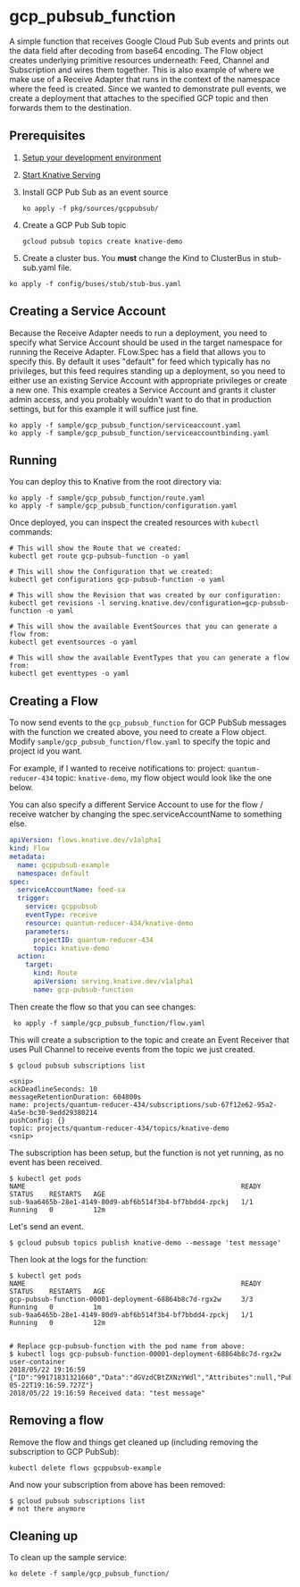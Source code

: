 # gcp_pubsub_function

A simple function that receives Google Cloud Pub Sub events and prints out the
data field after decoding from base64 encoding. The Flow object creates underlying
primitive resources underneath: Feed, Channel and Subscription and wires them
together.
This is also example of where we make use of a Receive
Adapter that runs in the context of the namespace where the feed is created.
Since we wanted to demonstrate pull events, we create a deployment that
attaches to the specified GCP topic and then forwards them to the destination.

## Prerequisites

1. [Setup your development environment](../../DEVELOPMENT.md#getting-started)
2. [Start Knative Serving](../../README.md#start-knative)
3. Install GCP Pub Sub as an event source

    ```shell
    ko apply -f pkg/sources/gcppubsub/
    ```
4. Create a GCP Pub Sub topic

    ```shell
    gcloud pubsub topics create knative-demo
    ```

5. Create a cluster bus. You **must** change the Kind to ClusterBus in stub-sub.yaml file.

```
ko apply -f config/buses/stub/stub-bus.yaml
```



## Creating a Service Account

Because the Receive Adapter needs to run a deployment, you need to specify what
Service Account should be used in the target namespace for running the Receive
Adapter. FLow.Spec has a field that allows you to specify this. By default it
uses "default" for feed which typically has no privileges, but this feed
requires standing up a deployment, so you need to either use an existing
Service Account with appropriate privileges or create a new one. This example
creates a Service Account and grants it cluster admin access, and you probably
wouldn't want to do that in production settings, but for this example it will
suffice just fine.


```shell
ko apply -f sample/gcp_pubsub_function/serviceaccount.yaml
ko apply -f sample/gcp_pubsub_function/serviceaccountbinding.yaml
```

## Running

You can deploy this to Knative from the root directory via:
```shell
ko apply -f sample/gcp_pubsub_function/route.yaml
ko apply -f sample/gcp_pubsub_function/configuration.yaml
```

Once deployed, you can inspect the created resources with `kubectl` commands:

```shell
# This will show the Route that we created:
kubectl get route gcp-pubsub-function -o yaml

# This will show the Configuration that we created:
kubectl get configurations gcp-pubsub-function -o yaml

# This will show the Revision that was created by our configuration:
kubectl get revisions -l serving.knative.dev/configuration=gcp-pubsub-function -o yaml

# This will show the available EventSources that you can generate a flow from:
kubectl get eventsources -o yaml

# This will show the available EventTypes that you can generate a flow from:
kubectl get eventtypes -o yaml
```


## Creating a Flow

To now send events to the `gcp_pubsub_function` for GCP PubSub messages with the function
we created above, you need to create a Flow object. Modify
`sample/gcp_pubsub_function/flow.yaml` to specify the topic and project id you
want.

For example, if I wanted to receive notifications to: project:
`quantum-reducer-434` topic: `knative-demo`, my flow object would look like the
one below.

You can also specify a different Service Account to use for the flow / receive
watcher by changing the spec.serviceAccountName to something else.

```yaml
apiVersion: flows.knative.dev/v1alpha1
kind: Flow
metadata:
  name: gcppubsub-example
  namespace: default
spec:
  serviceAccountName: feed-sa
  trigger:
    service: gcppubsub
    eventType: receive
    resource: quantum-reducer-434/knative-demo
    parameters:
      projectID: quantum-reducer-434
      topic: knative-demo
  action:
    target:
      kind: Route
      apiVersion: serving.knative.dev/v1alpha1
      name: gcp-pubsub-function
```

Then create the flow so that you can see changes:

```shell
 ko apply -f sample/gcp_pubsub_function/flow.yaml
```


This will create a subscription to the topic and create an Event Receiver that
uses Pull Channel to receive events from the topic we just created.

```shell
$ gcloud pubsub subscriptions list

<snip>
ackDeadlineSeconds: 10
messageRetentionDuration: 604800s
name: projects/quantum-reducer-434/subscriptions/sub-67f12e62-95a2-4a5e-bc30-9edd29380214
pushConfig: {}
topic: projects/quantum-reducer-434/topics/knative-demo
<snip>

```

The subscription has been setup, but the function is not yet running, as no
event has been received.


```shell
$ kubectl get pods
NAME                                                      READY     STATUS    RESTARTS   AGE
sub-9aa6465b-28e1-4149-80d9-abf6b514f3b4-bf7bbdd4-zpckj   1/1       Running   0          12m
```

Let's send an event.

```shell
$ gcloud pubsub topics publish knative-demo --message 'test message'
```

Then look at the logs for the function:

```shell
$ kubectl get pods
NAME                                                      READY     STATUS    RESTARTS   AGE
gcp-pubsub-function-00001-deployment-68864b8c7d-rgx2w     3/3       Running   0          1m
sub-9aa6465b-28e1-4149-80d9-abf6b514f3b4-bf7bbdd4-zpckj   1/1       Running   0          12m


# Replace gcp-pubsub-function with the pod name from above:
$ kubectl logs gcp-pubsub-function-00001-deployment-68864b8c7d-rgx2w user-container
2018/05/22 19:16:59 {"ID":"99171831321660","Data":"dGVzdCBtZXNzYWdl","Attributes":null,"PublishTime":"2018-05-22T19:16:59.727Z"}
2018/05/22 19:16:59 Received data: "test message"
```

## Removing a flow

Remove the flow and things get cleaned up (including removing the
subscription to GCP PubSub):

```shell
kubectl delete flows gcppubsub-example
```

And now your subscription from above has been removed:

```shell
$ gcloud pubsub subscriptions list
# not there anymore
```


## Cleaning up

To clean up the sample service:

```shell
ko delete -f sample/gcp_pubsub_function/
```
